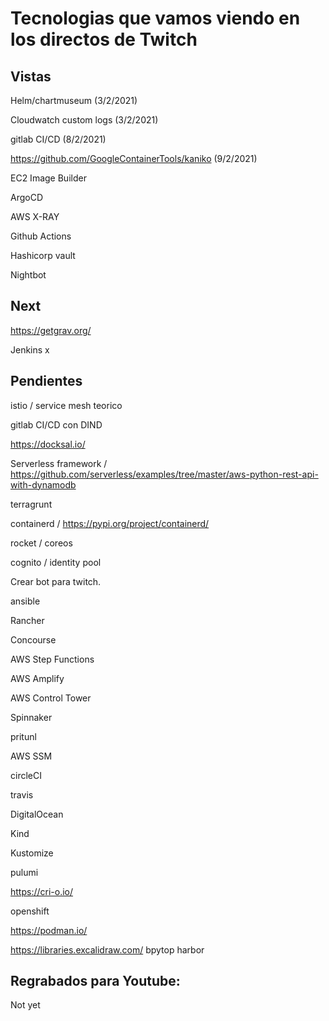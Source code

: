 # Tecnologias que vamos viendo en los directos de Twitch

## Vistas


Helm/chartmuseum (3/2/2021)

Cloudwatch custom logs (3/2/2021)

gitlab CI/CD (8/2/2021)

https://github.com/GoogleContainerTools/kaniko (9/2/2021)

EC2 Image Builder

ArgoCD

AWS X-RAY

Github Actions

Hashicorp vault 

Nightbot


## Next 

https://getgrav.org/


Jenkins x

## Pendientes 

istio / service mesh teorico

gitlab CI/CD con DIND


https://docksal.io/

Serverless framework / https://github.com/serverless/examples/tree/master/aws-python-rest-api-with-dynamodb

terragrunt

containerd / https://pypi.org/project/containerd/  

rocket / coreos

cognito /  identity pool

Crear bot para twitch.

ansible

Rancher 

Concourse

AWS Step Functions

AWS Amplify

AWS Control Tower 

Spinnaker 

pritunl

AWS SSM

circleCI

travis

DigitalOcean

Kind

Kustomize


pulumi

https://cri-o.io/

openshift

https://podman.io/


https://libraries.excalidraw.com/
bpytop
harbor

## Regrabados para Youtube:

Not yet

